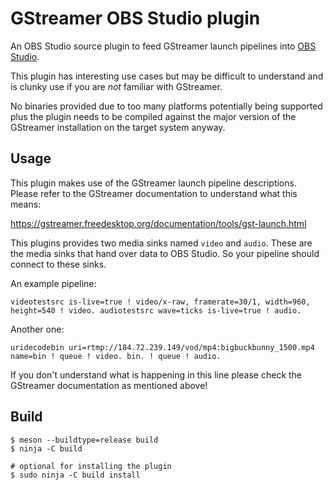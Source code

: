 GStreamer OBS Studio plugin
===

An OBS Studio source plugin to feed GStreamer launch pipelines into [OBS
Studio][1].

This plugin has interesting use cases but may be difficult to understand and is
clunky use if you are _not_ familiar with GStreamer.

No binaries provided due to too many platforms potentially being supported plus
the plugin needs to be compiled against the major version of the GStreamer
installation on the target system anyway.

[1]: https://obsproject.com

Usage
---

This plugin makes use of the GStreamer launch pipeline descriptions. Please
refer to the GStreamer documentation to understand what this means:

https://gstreamer.freedesktop.org/documentation/tools/gst-launch.html

This plugins provides two media sinks named `video` and `audio`. These are the
media sinks that hand over data to OBS Studio. So your pipeline should connect
to these sinks.

An example pipeline:

    videotestsrc is-live=true ! video/x-raw, framerate=30/1, width=960, height=540 ! video. audiotestsrc wave=ticks is-live=true ! audio.

Another one:

    uridecodebin uri=rtmp://184.72.239.149/vod/mp4:bigbuckbunny_1500.mp4 name=bin ! queue ! video. bin. ! queue ! audio.

If you don't understand what is happening in this line please check the
GStreamer documentation as mentioned above!


Build
---

```shell
$ meson --buildtype=release build
$ ninja -C build

# optional for installing the plugin
$ sudo ninja -C build install
```
